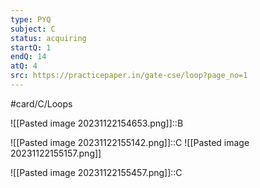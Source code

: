 ```yaml
---
type: PYQ
subject: C
status: acquiring
startQ: 1
endQ: 14
atQ: 4
src: https://practicepaper.in/gate-cse/loop?page_no=1
---
```

#card/C/Loops

![[Pasted image 20231122154653.png]]::B <!--SR:!2023-12-02,4,170-->

![[Pasted image 20231122155142.png]]::C ![[Pasted image 20231122155157.png]] <!--SR:!2023-12-02,4,174-->

![[Pasted image 20231122155457.png]]::C <!--SR:!2023-12-02,4,170-->

